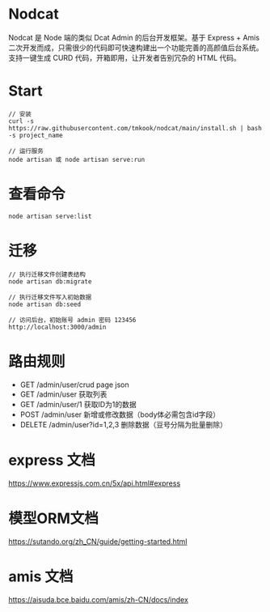 # Nodcat
Nodcat 是 Node 端的类似 Dcat Admin 的后台开发框架。基于 Express + Amis 二次开发而成，只需很少的代码即可快速构建出一个功能完善的高颜值后台系统。支持一键生成 CURD 代码，开箱即用，让开发者告别冗杂的 HTML 代码。

# Start
```
// 安装
curl -s https://raw.githubusercontent.com/tmkook/nodcat/main/install.sh | bash -s project_name

// 运行服务
node artisan 或 node artisan serve:run
```

# 查看命令
```
node artisan serve:list
```

# 迁移
```
// 执行迁移文件创建表结构
node artisan db:migrate

// 执行迁移文件写入初始数据
node artisan db:seed

// 访问后台，初始账号 admin 密码 123456
http://localhost:3000/admin
```

# 路由规则
* GET      /admin/user/crud     page json
* GET      /admin/user          获取列表
* GET      /admin/user/1        获取ID为1的数据
* POST     /admin/user          新增或修改数据（body体必需包含id字段）
* DELETE   /admin/user?id=1,2,3  删除数据（豆号分隔为批量删除）

# express 文档
https://www.expressjs.com.cn/5x/api.html#express

# 模型ORM文档
https://sutando.org/zh_CN/guide/getting-started.html

# amis 文档
https://aisuda.bce.baidu.com/amis/zh-CN/docs/index